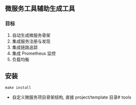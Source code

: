 ## 微服务工具辅助生成工具
### 目标
1. 自动生成微服务骨架
2. 集成服务注册与发现
3. 集成链路追踪
4. 集成 Prometheus 监控
5. 负载均衡


## 安装
`make install`


* 自定义微服务项目骨架结构, 直接 project/template 目录# tools
